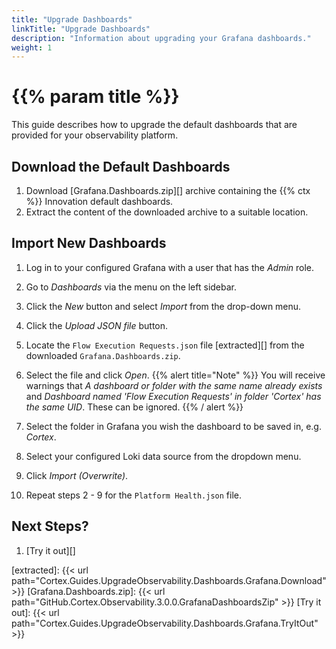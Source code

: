 ```yaml
---
title: "Upgrade Dashboards"
linkTitle: "Upgrade Dashboards"
description: "Information about upgrading your Grafana dashboards."
weight: 1
---
```


# {{% param title %}}

This guide describes how to upgrade the default dashboards that are provided for your observability platform.

## Download the Default Dashboards

1. Download [Grafana.Dashboards.zip][] archive containing the {{% ctx %}} Innovation default dashboards.
1. Extract the content of the downloaded archive to a suitable location.

## Import New Dashboards

1. Log in to your configured Grafana with a user that has the *Admin* role.
1. Go to *Dashboards* via the menu on the left sidebar.
1. Click the *New* button and select *Import* from the drop-down menu.
1. Click the *Upload JSON file* button.
1. Locate the `Flow Execution Requests.json` file [extracted][] from the downloaded `Grafana.Dashboards.zip`.
1. Select the file and click *Open*.
{{% alert title="Note" %}}
You will receive warnings that *A dashboard or folder with the same name already exists* and *Dashboard named 'Flow Execution Requests' in folder 'Cortex' has the same UID*.  These can be ignored.
{{% / alert %}}

1. Select the folder in Grafana you wish the dashboard to be saved in, e.g. *Cortex*.
1. Select your configured Loki data source from the dropdown menu.
1. Click *Import (Overwrite)*.
1. Repeat steps 2 - 9 for the `Platform Health.json` file.

## Next Steps?

1. [Try it out][]

[extracted]: {{< url path="Cortex.Guides.UpgradeObservability.Dashboards.Grafana.Download" >}}
[Grafana.Dashboards.zip]: {{< url path="GitHub.Cortex.Observability.3.0.0.GrafanaDashboardsZip" >}}
[Try it out]: {{< url path="Cortex.Guides.UpgradeObservability.Dashboards.Grafana.TryItOut" >}}
